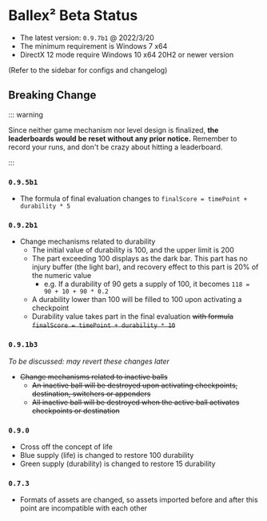 # Ballex² Beta Status

- The latest version: `0.9.7b1` @ 2022/3/20
- The minimum requirement is Windows 7 x64
- DirectX 12 mode require Windows 10 x64 20H2 or newer version

(Refer to the sidebar for configs and changelog)

## Breaking Change

::: warning

Since neither game mechanism nor level design is finalized, **the leaderboards would be reset without any prior notice.** Remember to record your runs, and don't be crazy about hitting a leaderboard.

:::

### `0.9.5b1`

- The formula of final evaluation changes to `finalScore = timePoint + durability * 5`

### `0.9.2b1`

- Change mechanisms related to durability
  - The initial value of durability is 100, and the upper limit is 200
  - The part exceeding 100 displays as the dark bar. This part has no injury buffer (the light bar), and recovery effect to this part is 20% of the numeric value
    - e.g. If a durability of 90 gets a supply of 100, it becomes `118 = 90 + 10 + 90 * 0.2`
  - A durability lower than 100 will be filled to 100 upon activating a checkpoint
  - Durability value takes part in the final evaluation ~~with formula `finalScore = timePoint + durability * 10`~~

### `0.9.1b3`

_To be discussed: may revert these changes later_

- ~~Change mechanisms related to inactive balls~~
  - ~~An inactive ball will be destroyed upon activating checkpoints, destination, switchers or appenders~~
  - ~~All inactive ball will be destroyed when the active ball activates checkpoints or destination~~

### `0.9.0`

- Cross off the concept of life
- Blue supply (life) is changed to restore 100 durability
- Green supply (durability) is changed to restore 15 durability

### `0.7.3`

- Formats of assets are changed, so assets imported before and after this point are incompatible with each other

